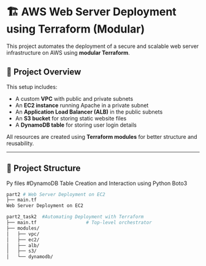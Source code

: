 # 🏗️ AWS Web Server Deployment using Terraform (Modular)

This project automates the deployment of a secure and scalable web server infrastructure on AWS using **modular Terraform**.

## 🚀 Project Overview

This setup includes:

- A custom **VPC** with public and private subnets
- An **EC2 instance** running Apache in a private subnet
- An **Application Load Balancer (ALB)** in the public subnets
- An **S3 bucket** for storing static website files
- A **DynamoDB table** for storing user login details

All resources are created using **Terraform modules** for better structure and reusability.

---

## 📁 Project Structure

Py files #DynamoDB Table Creation and Interaction using Python Boto3

```bash
part2 # Web Server Deployment on EC2
├── main.tf   
Web Server Deployment on EC2

part2_task2  #Automating Deployment with Terraform 
├── main.tf                  # Top-level orchestrator
├── modules/
│   ├── vpc/
│   ├── ec2/
│   ├── alb/
│   ├── s3/
│   └── dynamodb/


